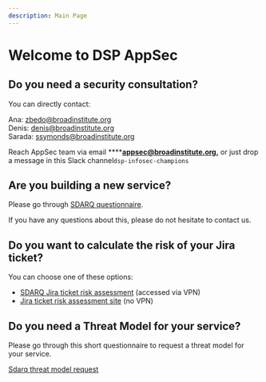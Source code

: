 ```yaml
---
description: Main Page
---
```


# Welcome to DSP AppSec

## Do you need a security consultation?

You can directly contact:

Ana: [zbedo@broadinstitute.org](mailto:zbedo@broadinstitute.org)  
Denis: [denis@broadinstitute.org](mailto:denis@broadinstitute.org)  
Sarada: [ssymonds@broadinstitute.org](mailto:ssymonds@broadinstitute.org)

Reach AppSec team via email ****[**appsec@broadinstitute.org**](mailto:appsec@broadinstitute.org)**,** or just drop a message in this Slack channel`dsp-infosec-champions`

## Are you building a new service?

Please go through [SDARQ questionnaire](https://sdarq.dsp-appsec.broadinstitute.org/questionnaire). 

If you have any questions about this, please do not hesitate to contact us. 

##  Do you want to calculate the risk of your Jira ticket?

You can choose one of these options:

* [SDARQ Jira ticket risk assessment](https://sdarq.dsp-appsec.broadinstitute.org/jira-ticket-risk-assesment) \(accessed via VPN\)
* [Jira ticket risk assessment site](https://broadinstitute.github.io/dsp-appsec-security-risk-assessment/) \(no VPN\)

## Do you need a Threat Model for your service? 

Please go through this short questionnaire to request a threat model for your service.

[Sdarq threat model request](https://sdarq.dsp-appsec.broadinstitute.org/threat-model/request)

